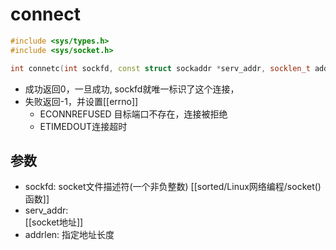 # connect

```c++
#include <sys/types.h>
#include <sys/socket.h>

int connetc(int sockfd, const struct sockaddr *serv_addr, socklen_t addrlen);
```

- 成功返回0，一旦成功, sockfd就唯一标识了这个连接，
- 失败返回-1，并设置[[errno]]
  -  ECONNREFUSED 目标端口不存在，连接被拒绝
  - ETIMEDOUT连接超时

## 参数

- sockfd: socket文件描述符(一个非负整数)
  [[sorted/Linux网络编程/socket()函数]]
- serv_addr:  
  [[socket地址]]
- addrlen: 指定地址长度



